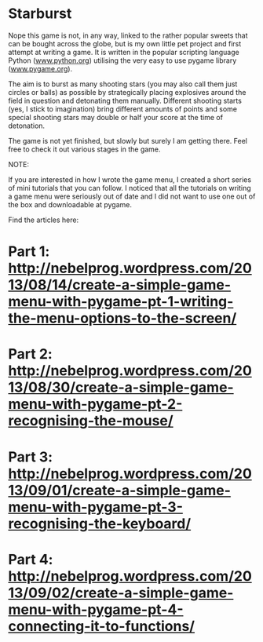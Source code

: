 Starburst
=========

Nope this game is not, in any way, linked to the rather popular sweets that can be bought across the globe, but is my own little pet project and first attempt at writing a game. It is written in the popular scripting language Python (www.python.org) utilising the very easy to use pygame library (www.pygame.org).

The aim is to burst as many shooting stars (you may also call them just circles or balls) as possible by strategically placing explosives around the field in question and detonating them manually. Different shooting starts (yes, I stick to imagination) bring different amounts of points and some special shooting stars may double or half your score at the time of detonation.

The game is not yet finished, but slowly but surely I am getting there. Feel free to check it out various stages in the game.

NOTE:

If you are interested in how I wrote the game menu, I created a short series of mini tutorials that you can follow. I noticed that all the tutorials on writing a game menu were seriously out of date and I did not want to use one out of the box and downloadable at pygame.

Find the articles here: 

# Part 1: http://nebelprog.wordpress.com/2013/08/14/create-a-simple-game-menu-with-pygame-pt-1-writing-the-menu-options-to-the-screen/
# Part 2: http://nebelprog.wordpress.com/2013/08/30/create-a-simple-game-menu-with-pygame-pt-2-recognising-the-mouse/
# Part 3: http://nebelprog.wordpress.com/2013/09/01/create-a-simple-game-menu-with-pygame-pt-3-recognising-the-keyboard/
# Part 4: http://nebelprog.wordpress.com/2013/09/02/create-a-simple-game-menu-with-pygame-pt-4-connecting-it-to-functions/

